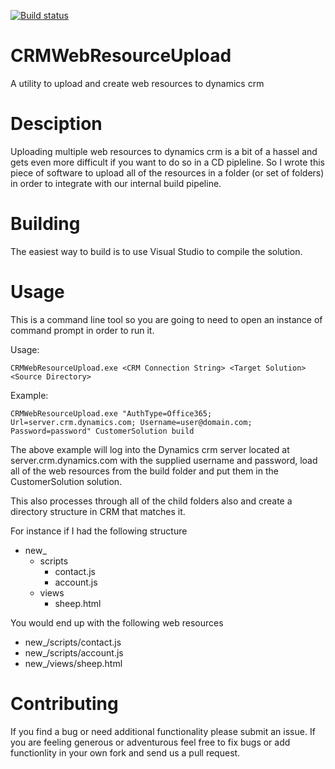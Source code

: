 [![Build status](https://ci.appveyor.com/api/projects/status/w4kk1co6igx7t3tu/branch/master?svg=true)](https://ci.appveyor.com/project/rbnswartz/crmwebresourceupload/branch/master)
# CRMWebResourceUpload
A utility to upload and create web resources to dynamics crm

# Desciption
Uploading multiple web resources to dynamics crm is a bit of a hassel and gets even more difficult if you want to do so in 
a CD pipleline. So I wrote this piece of software to upload all of the resources in a folder (or set of folders) in order to integrate
with our internal build pipeline.

# Building
The easiest way to build is to use Visual Studio to compile the solution.

# Usage
This is a command line tool so you are going to need to open an instance of command prompt in order to run it.

Usage:

`CRMWebResourceUpload.exe <CRM Connection String> <Target Solution> <Source Directory>`

Example:

`CRMWebResourceUpload.exe "AuthType=Office365; Url=server.crm.dynamics.com; Username=user@domain.com; Password=password" CustomerSolution build`

The above example will log into the Dynamics crm server located at server.crm.dynamics.com 
with the supplied username and password, load all of the web resources from the build 
folder and put them in the CustomerSolution solution. 

This also processes through all of the child folders also and create a directory structure in CRM that matches it. 

For instance if I had the following structure
- new_
    - scripts
        - contact.js
        - account.js
    - views
        - sheep.html

You would end up with the following  web resources

- new_/scripts/contact.js
- new_/scripts/account.js
- new_/views/sheep.html

# Contributing
If you find a bug or need additional functionality please submit an issue. If you are feeling
generous or adventurous feel free to fix bugs or add functionlity in your own fork and send us
a pull request.